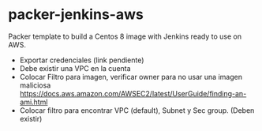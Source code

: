 # packer-jenkins-aws
Packer template to build a Centos 8 image with Jenkins ready to use on AWS.

- Exportar credenciales (link pendiente)
- Debe existir una VPC en la cuenta
- Colocar Filtro para imagen, verificar owner para no usar una imagen maliciosa
https://docs.aws.amazon.com/AWSEC2/latest/UserGuide/finding-an-ami.html
- Colocar filtro para encontrar VPC (default), Subnet y Sec group. (Deben existir)